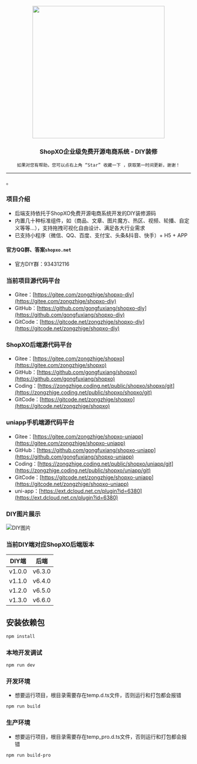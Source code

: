 <p align="center">
<img src="https://shopxoserver.oss-cn-beijing.aliyuncs.com/demo/system/logo.jpg" width="360" />
</p>

<h3 align="center">ShopXO企业级免费开源电商系统 - DIY装修</h3>

<div align="center">

```shell
如果对您有帮助，您可以点右上角 “Star” 收藏一下 ，获取第一时间更新，谢谢！
```

</div>

------------------------------------------------------------------------
。
### 项目介绍
* 后端支持依托于ShopXO免费开源电商系统开发的DIY装修源码
* 内置几十种标准组件，如（商品、文章、图片魔方、热区、视频、轮播、自定义等等...），支持拖拽可视化自由设计、满足各大行业需求
* 已支持小程序（微信、QQ、百度、支付宝、头条&抖音、快手）+ H5 + APP

#### 官方QQ群、答案`shopxo.net`
* 官方DIY群：934312116

### 当前项目源代码平台
* Gitee：[https://gitee.com/zongzhige/shopxo-diy](https://gitee.com/zongzhige/shopxo-diy)
* GitHub：[https://github.com/gongfuxiang/shopxo-diy](https://github.com/gongfuxiang/shopxo-diy)
* GitCode：[https://gitcode.net/zongzhige/shopxo-diy](https://gitcode.net/zongzhige/shopxo-diy)

### ShopXO后端源代码平台
* Gitee：[https://gitee.com/zongzhige/shopxo](https://gitee.com/zongzhige/shopxo)
* GitHub：[https://github.com/gongfuxiang/shopxo](https://github.com/gongfuxiang/shopxo)
* Coding：[https://zongzhige.coding.net/public/shopxo/shopxo/git](https://zongzhige.coding.net/public/shopxo/shopxo/git)
* GitCode：[https://gitcode.net/zongzhige/shopxo](https://gitcode.net/zongzhige/shopxo)

### uniapp手机端源代码平台
* Gitee：[https://gitee.com/zongzhige/shopxo-uniapp](https://gitee.com/zongzhige/shopxo-uniapp)
* GitHub：[https://github.com/gongfuxiang/shopxo-uniapp](https://github.com/gongfuxiang/shopxo-uniapp)
* Coding：[https://zongzhige.coding.net/public/shopxo/uniapp/git](https://zongzhige.coding.net/public/shopxo/uniapp/git)
* GitCode：[https://gitcode.net/zongzhige/shopxo-uniapp](https://gitcode.net/zongzhige/shopxo-uniapp)
* uni-app：[https://ext.dcloud.net.cn/plugin?id=6380](https://ext.dcloud.net.cn/plugin?id=6380)

### DIY图片展示
![DIY图片](https://shopxoserver.oss-cn-beijing.aliyuncs.com/demo/diy/diy.jpg "DIY图片")

### 当前DIY端对应ShopXO后端版本
| DIY端 | 后端 |
|----|----|
| v1.0.0 | v6.3.0 |
| v1.1.0 | v6.4.0 |
| v1.2.0 | v6.5.0 |
| v1.3.0 | v6.6.0 |


## 安装依赖包
```sh
npm install
```

### 本地开发调试
```sh
npm run dev
```

### 开发环境
* 想要运行项目，根目录需要存在temp.d.ts文件，否则运行和打包都会报错
```sh
npm run build
```

### 生产环境
* 想要运行项目，根目录需要存在temp_pro.d.ts文件，否则运行和打包都会报错
```sh
npm run build-pro
```